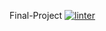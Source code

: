  Final-Project
 [![linter](https://github.com/HauseMaster2B2T/Final-Project/workflows/linter/badge.svg)](https://github.com/marketplace/actions/super-linter)
